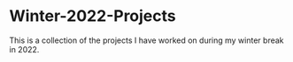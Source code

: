 # Winter-2022-Projects

This is a collection of the projects I have worked on during my winter break in 2022.
